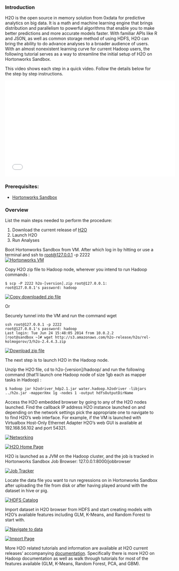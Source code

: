 ### [](#introduction-1)Introduction

H2O is the open source in memory solution from 0xdata for predictive analytics on big data. It is a math and machine learning engine that brings distribution and parallelism to powerful algorithms that enable you to make better predictions and more accurate models faster. With familiar APIs like R and JSON, as well as common storage method of using HDFS, H2O can bring the ability to do advance analyses to a broader audience of users. With an almost nonexistent learning curve for current Hadoop users, the following tutorial serves as a way to streamline the initial setup of H2O on Hortonworks Sandbox.

This video shows each step in a quick video. Follow the details below for the step by step instructions.

<iframe src="//www.youtube.com/embed/07S8E3uW43M" height="315" width="560" allowfullscreen="" frameborder="0" id="player0"></iframe>

### [](#prerequisites)Prerequisites:

*   [Hortonworks Sandbox](http://hortonworks.com/sandbox)

### [](#overview)Overview

List the main steps needed to perform the procedure:

1.  Download the current release of [H2O](http://0xdata.com/downloadtable/)
2.  Launch H2O
3.  Run Analyses

Boot Hortonworks Sandbox from VM. After which log in by hitting or use a terminal and ssh to root@127.0.0.1 -p 2222  
[![Hortonworks VM](http://github.com/amywang718/testRepo/raw/master/01StartHW.png)](http://github.com/amywang718/testRepo/blob/master/01StartHW.png)

Copy H2O zip file to Hadoop node, wherever you intend to run Hadoop commands :

    $ scp -P 2222 h2o-[version].zip root@127.0.0.1:
    root@127.0.0.1's password: hadoop

[![Copy downloaded zip file](http://github.com/amywang718/testRepo/raw/master/02CopyH2O.png)](http://github.com/amywang718/testRepo/blob/master/02CopyH2O.png)

Or

Securely tunnel into the VM and run the command wget

    ssh root@127.0.0.1 -p 2222
    root@127.0.0.1's password: hadoop
    Last login: Tue Jun 24 15:48:05 2014 from 10.0.2.2
    [root@sandbox ~]# wget http://s3.amazonaws.com/h2o-release/h2o/rel-kolmogorov/3/h2o-2.4.4.3.zip 

[![Download zip file](http://github.com/amywang718/testRepo/raw/master/02DownloadH2O.png)](http://github.com/amywang718/testRepo/blob/master/02DownloadH2O.png)

The next step is to launch H2O in the Hadoop node.

Unzip the H2O file, cd to h2o-[version]/hadoop/ and run the following command (that’ll launch one Hadoop node of size 1gb each as mapper tasks in Hadoop) :

    $ hadoop jar h2odriver_hdp2.1.jar water.hadoop.h2odriver -libjars ../h2o.jar -mapperXmx 1g -nodes 1 -output hdfsOutputDirName

Access the H2O embedded browser by going to any of the H2O nodes launched. Find the callback IP address H2O instance launched on and depending on the network settings pick the appropriate one to navigate to to find H2O’s web interface. For example, if the VM is launched with Virtualbox Host-Only Ethernet Adapter H2O’s web GUI is available at 192.168.56.102 and port 54321.  

[![Networking](http://github.com/amywang718/testRepo/raw/master/03Network.png)](http://github.com/amywang718/testRepo/blob/master/03Network.png)

[![H2O Home Page](http://github.com/amywang718/testRepo/raw/master/03Page.png)](http://github.com/amywang718/testRepo/blob/master/03Page.png)

H2O is launched as a JVM on the Hadoop cluster, and the job is tracked in Hortonworks Sandbox Job Browser: 127.0.0.1:8000/jobbrowser  

[![Job Tracker](http://github.com/amywang718/testRepo/raw/master/04JobTracker.png)](http://github.com/amywang718/testRepo/blob/master/04JobTracker.png)

Locate the data file you want to run regressions on in Hortonworks Sandbox after uploading the file from disk or after having played around with the dataset in hive or pig.  

[![HDFS Catalog](http://github.com/amywang718/testRepo/raw/master/05HDFS.png)](http://github.com/amywang718/testRepo/blob/master/05HDFS.png)

Import dataset in H2O browser from HDFS and start creating models with H2O’s available features including GLM, K-Means, and Random Forest to start with.  

[![Navigate to data](http://github.com/amywang718/testRepo/raw/master/06DataTab.png)](http://github.com/amywang718/testRepo/blob/master/06DataTab.png)

[![Import Page](http://github.com/amywang718/testRepo/raw/master/06ImportPage.png)](http://github.com/amywang718/testRepo/blob/master/06ImportPage.png)

More H2O related tutorials and information are available at H2O current releases’ accompanying [documentation](http://h2o-release.s3.amazonaws.com/h2o/rel-jordan/3/index.html). Specifically there is more H2O on Hadoop documentation as well as walk through tutorials for most of the features available (GLM, K-Means, Random Forest, PCA, and GBM).
